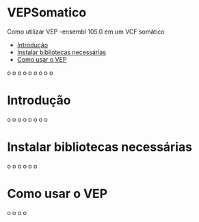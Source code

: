 # VEPSomatico
Como utilizar VEP -ensembl 105.0 em um VCF somático


- [Introdução](https://github.com/VCDS/VEPSomatico#introdução)
- [Instalar bibliotecas necessárias](https://github.com/VCDS/VEPSomatico#Instalar_bibliotecas_necessárias)
- [Como usar o VEP](https://github.com/VCDS/VEPSomatico#Como_usar_o_VEP)

o
o
o
o
o
o
o
o
o

# Introdução


o
o
o
o
o
o
o
o







# Instalar bibliotecas necessárias






o
o
o
o
o
o


# Como usar o VEP

o
o
o
o
